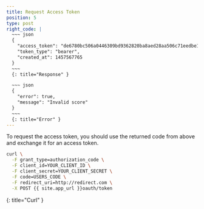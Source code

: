 ```yaml
---
title: Request Access Token
position: 5
type: post
right_code: |
  ~~~ json
  {
    "access_token": "de6780bc506a0446309bd9362820ba8aed28aa506c71eedbe1c5c4f9dd350e54",
    "token_type": "bearer",
    "created_at": 1457567765
  }
  ~~~
  {: title="Response" }

  ~~~ json
  {
    "error": true,
    "message": "Invalid score"
  }
  ~~~
  {: title="Error" }
---
```


To request the access token, you should use the returned code from above and exchange it for an access token.

~~~ bash
curl \
  -F grant_type=authorization_code \
  -F client_id=YOUR_CLIENT_ID \
  -F client_secret=YOUR_CLIENT_SECRET \
  -F code=USERS_CODE \
  -F redirect_uri=http://redirect.com \
  -X POST {{ site.app_url }}oauth/token
~~~
{: title="Curl" }
